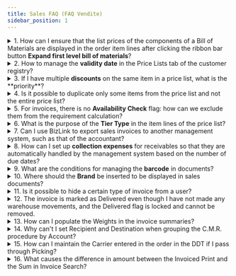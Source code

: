 ```yaml
---
title: Sales FAQ (FAQ Vendite)
sidebar_position: 1
---
```


<details>

  <summary>1. How can I ensure that the list prices of the components of a Bill of Materials are displayed in the order item lines after clicking the ribbon bar button <b>Expand first level bill of materials</b>?</summary>
  
It is necessary to set the flag "Propose commercial data for manually exploded base bill" located within the customer order parameters. This way, the commercial data will be displayed, including the list prices of the components.

</details>

<details>

  <summary>2. How to manage the <b>validity date</b> in the Price Lists tab of the customer registry?</summary>
  
The validity date entered in the Price Lists grid in the customer registry indicates which types of price lists are valid from that date for that customer. The price retrieval in the documents must know in which price lists to look for the item. 
As a first condition, the price list to be included in the documents must be valid on this date. 
As a second condition for choosing the type of price list to include in the documents, the chosen price list must have a validity start date strictly less than the document date.     
In this way, it is possible to create all the price lists we want and apply them to the customer only from a certain date. 
Technically, all the price lists that are created, to be used for price searches must have:            
1. a validity start date greater than or equal to the validity date;       
2. a validity start date less than or equal to the document date;       
3. a validity end date greater than or equal to the document date or a null validity end date;              
Among all the price lists found with these conditions, the one with the validity range closest to the document date is chosen.

</details>

<details>

  <summary>3. If I have multiple <b>discounts</b> on the same item in a price list, what is the **priority**?</summary>
  
The considered priority is that stated in the discount type. Remember that the type of discount is important for managing the priority and the nature of the discount (Taxable or Cascade).

</details>

<details>

  <summary>4. Is it possible to duplicate only some items from the price list and not the entire price list?</summary>
  
Yes, it is possible to duplicate only specific items using the "Duplicate and Maintenance of Sales Price Lists" procedure and selecting only the desired items. 
The result will be a new price list containing only the modified items. 
For the other items, the previous price list will remain valid in the absence of a validity end date.

</details>

<details>

  <summary>5. For invoices, there is no <b>Availability Check</b> flag: how can we exclude them from the requirement calculation?</summary>
  
The invoices considered in the requirements are:
- immediate invoices, that is, accompanied;
- invoices arising from Delivery Notes if the Delivery Note has not been logged in the warehouse.

</details>

<details>

  <summary>6. What is the purpose of the <b>Tier Type</b> in the item lines of the price list?</summary>
  
The tier type entered in the item line of the price list is proposed automatically in the documents; otherwise, the user will manually choose the tier type to apply to the line.

</details>

<details>

  <summary>7. Can I use BizLink to export sales invoices to another management system, such as that of the accountant?</summary>
  
Yes, it is possible to create a dedicated parser to export the data, as required by another management system. 
Alternatively, the XML file of electronic invoicing can be used directly, if the management system that receives the invoice allows it: Fluentis manages the creation of invoices by importing the XML file of electronic invoicing.

</details>

<details>

  <summary>8. How can I set up <b>collection expenses</b> for receivables so that they are automatically handled by the management system based on the number of due dates?</summary>
  
If the expense has the flag "Collection Expense" and the payment type has the effect nature = 0 (RECEIVABLE), a collection expense will be added for each due date of the payment solution. 
If there are multiple due dates, each will have its own collection expense.

</details>

<details>

  <summary>9. What are the conditions for managing the <b>barcode</b> in documents?</summary>
  
The steps are as follows.     
1. In the Sales Document Parameters, set the flag <b>Use barcode</b>;                            
2. In the item registry, enter the <b>Barcode code</b>;                    
3. In the documents, enter the code in the <b>Barcode</b> column of the item grid; if the program recognizes the code, it automatically inserts the item.

</details>

<details>

  <summary>10. Where should the <b>Brand</b> be inserted to be displayed in sales documents?</summary>
  
The Brand must be entered in the item grid of the sales price lists to be displayed in the documents.

</details>

<details>

  <summary>11. Is it possible to hide a certain type of invoice from a user?</summary>
  
Yes, with <b>Restrictions</b>. These prevent users from creating, viewing, or modifying certain types of documents. Below is an example of how to prevent a user from using the Invoice Type with code FVITDIF. Remember that it is necessary to add the Restriction also in the user's Arm profile, in the appropriate grid.            

![](/img/it-it/sales/sales-invoices/search-sales-invoices/restriction.png)

</details>

<details>

  <summary>12. The invoice is marked as Delivered even though I have not made any warehouse movements, and the Delivered flag is locked and cannot be removed.</summary>
  
In the case of an invoice created from a delivery document that has already been delivered, the general parameter VE-PurchaseInvoices_VerifyLoadStatusDDT blocks the Delivered flag even in the invoice.          

</details>

<details>

  <summary>13. How can I populate the Weights in the invoice summaries?</summary>
  
To see the summary of weights, it is necessary to flag the parameter **Recalculate transport** in the Document Parameters. It will also be necessary to select the correct unit of measure in the summaries to display the value.        

</details>

<details>

  <summary>14. Why can't I set Recipient and Destination when grouping the C.M.R. procedure by Account?</summary>
  
If you group only by Account, you cannot set Recipient and Destination because multiple lines with the same customer but different recipients/destinations create a single CMR line. Therefore, it is necessary to group by both Destination and Account.        

</details>

<details>

  <summary>15. How can I maintain the Carrier entered in the order in the DDT if I pass through Picking?</summary>
  
If the parameter "DDT grouped by single order" is set during DDT creation from Picking, the Carrier from the order is retained.

</details>

<details>

  <summary>16. What causes the difference in amount between the Invoiced Print and the Sum in Invoice Search?</summary>
  
In the Invoice Search, the taxable amount in EUR includes discounts/surcharges/final charges of the document, while the invoiced amount calculates only the values in the item list. 
In the Invoice Search, all invoice types are included in the filter, while in the Invoiced amount only the invoice types with the 'In statistics' flag active are counted.

</details>
